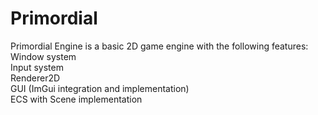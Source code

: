 # Primordial
Primordial Engine is a basic 2D game engine with the following features:<br />
Window system<br />
Input system<br />
Renderer2D<br />
GUI (ImGui integration and implementation)<br />
ECS with Scene implementation
